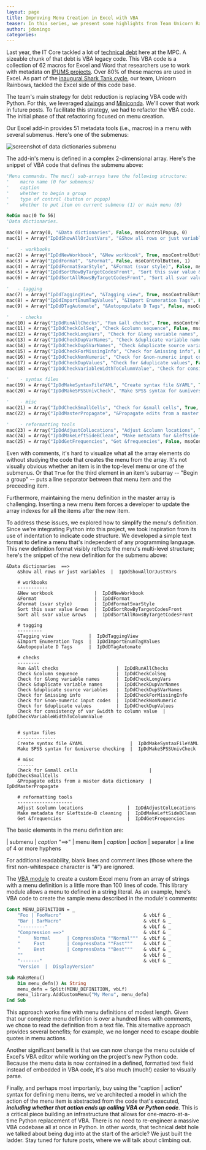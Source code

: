 ```yaml
---
layout: page
title: Improving Menu Creation in Excel with VBA
teaser: In this series, we present some highlights from Team Unicorn Rainbows' work in the first round of MPC IT Shark Tank.  This first post describes how we improved menu creation in Excel.
author: jdomingo
categories:
---
```



Last year, the IT Core tackled a lot of [technical debt]({{site.url}}/mpc-it-new-years-resolutions-technical-debt-edition/) here at the MPC.  A sizeable chunk of that debt is VBA legacy code.  This VBA code is a collection of 62 macros for Excel and Word that researchers use to work with metadata on [IPUMS projects](https://www.ipums.org/).  Over 80% of these macros are used in Excel.  As part of the [inaugural Shark Tank cycle]({{site.url}}/Shark-Tank-Cycle-1-Results/), our team, Unicorn Rainbows, tackled the Excel side of this code base.

The team's main strategy for debt reduction is replacing VBA code with Python.  For this, we leveraged [xlwings](http://xlwings.org/) and [Miniconda](http://conda.pydata.org/miniconda.html).  We'll cover that work in future posts.  To facilitate this strategy, we had to refactor the VBA code.  The initial phase of that refactoring focused on menu creation.

Our Excel add-in provides 51 metadata tools (i.e., macros) in a menu with several submenus.  Here's one of the submenus:

![screenshot of data dictionaries submenu]({{site.urlimg}}/data-dicts_menu.png)

The add-in's menu is defined in a complex 2-dimensional array.  Here's the snippet of VBA code that defines the submenu above:

``` vb
'Menu commands. The mac() sub-arrays have the following structure:
'    macro name (0 for submenus)
'    caption
'    whether to begin a group
'    type of control (button or popup)
'    whether to put item on current submenu (1) or main menu (0)

ReDim mac(0 To 56)
'Data dictionaries.

mac(0) = Array(0, "&Data dictionaries", False, msoControlPopup, 0)
mac(1) = Array("IpDdShowAllOrJustVars", "&Show all rows or just variables", False, msoControlButton, 1)

'    - workbooks
mac(2) = Array("IpDdNewWorkbook", "&New workbook", True, msoControlButton, 1)
mac(3) = Array("IpDdFormat", "&Format", False, msoControlButton, 1)
mac(4) = Array("IpDdFormatSvarStyle", "&Format (svar style)", False, msoControlButton, 1)
mac(5) = Array("IpDdSortRowByTargetCodesFront", "Sort this svar value &rows", False, msoControlButton, 1)
mac(6) = Array("IpDdSortAllRowsByTargetCodesFront", "Sort all svar value &rows", False, msoControlButton, 1)

'   - tagging
mac(7) = Array("IpDdTaggingView", "&Tagging view", True, msoControlButton, 1)
mac(8) = Array("IpDdImportEnumTagValues", "&Import Enumeration Tags", False, msoControlButton, 1)
mac(9) = Array("IpDdDTagAutomate", "&Autopopulate D Tags", False, msoControlButton, 1)

'    - checks
mac(10) = Array("IpDdRunAllChecks", "Run &all checks", True, msoControlButton, 1)
mac(11) = Array("IpDdCheckColSeq", "Check &column sequence", False, msoControlButton, 1)
mac(12) = Array("IpDdCheckLongVars", "Check for &long variable names", False, msoControlButton, 1)
mac(13) = Array("IpDdCheckDupVarNames", "Check &duplicate variable names", False, msoControlButton, 1)
mac(14) = Array("IpDdCheckDupSVarNames", "Check &duplicate source variables", False, msoControlButton, 1)
mac(15) = Array("IpDdCheckForMissingInfo", "Check for &missing info", False, msoControlButton, 1)
mac(16) = Array("IpDdCheckNonNumeric", "Check for &non-numeric input codes", False, msoControlButton, 1)
mac(17) = Array("IpDdCheckDupValues", "Check for &duplicate values", False, msoControlButton, 1)
mac(18) = Array("IpDdCheckVariableWidthToColumnValue", "Check for consistency of var &width to column value", False, msoControlButton, 1)

'    - syntax files
mac(19) = Array("IpDdMakeSyntaxFileYAML", "Create syntax file &YAML", True, msoControlButton, 1)
mac(20) = Array("IpDdMakeSPSSUnivCheck", "Make SPSS syntax for &universe checking", False, msoControlButton, 1)

'    - misc
mac(21) = Array("IpDdCheckSmallCells", "Check for &small cells", True, msoControlButton, 1)
mac(22) = Array("IpDdMasterPropagate", "&Propagate edits from a master data dictionary", False, msoControlButton, 1)

'    - reformatting tools
mac(23) = Array("IpDdAdjustColLocations", "Adjust &column locations", True, msoControlButton, 1)
mac(24) = Array("IpDdMakeLeftSideBClean", "Make metadata for &leftside-B cleaning", False, msoControlButton, 1)
mac(25) = Array("IpDdGetFrequencies", "Get &frequencies", False, msoControlButton, 1)
```

Even with comments, it's hard to visualize what all the array elements do without studying the code that creates the menu from the array.  It's not visually obvious whether an item is in the top-level menu or one of the submenus.  Or that `True` for the third element in an item's subarray -- "Begin a group" -- puts a line separator between that menu item and the preceeding item.

Furthermore, maintaining the menu definition in the master array is challenging.  Inserting a new menu item forces a developer to update the array indexes for all the items after the new item.

To address these issues, we explored how to simplify the menu's definition.  Since we're integrating Python into this project, we took inspiration from its use of indentation to indicate code structure.  We developed a simple text format to define a menu that's independent of any programming language.  This new definition format visibly reflects the menu's multi-level structure; here's the snippet of the new definition for the submenu above:

``` plaintext
&Data dictionaries  ==>
    &Show all rows or just variables  |  IpDdShowAllOrJustVars
    
    # workbooks
    -----------
    &New workbook               |  IpDdNewWorkbook
    &Format                     |  IpDdFormat
    &Format (svar style)        |  IpDdFormatSvarStyle
    Sort this svar value &rows  |  IpDdSortRowByTargetCodesFront
    Sort all svar value &rows   |  IpDdSortAllRowsByTargetCodesFront
    
    # tagging
    ---------
    &Tagging view             |  IpDdTaggingView
    &Import Enumeration Tags  |  IpDdImportEnumTagValues
    &Autopopulate D Tags      |  IpDdDTagAutomate
    
    # checks
    --------
    Run &all checks                     |  IpDdRunAllChecks
    Check &column sequence              |  IpDdCheckColSeq
    Check for &long variable names      |  IpDdCheckLongVars
    Check &duplicate variable names     |  IpDdCheckDupVarNames
    Check &duplicate source variables   |  IpDdCheckDupSVarNames
    Check for &missing info             |  IpDdCheckForMissingInfo
    Check for &non-numeric input codes  |  IpDdCheckNonNumeric
    Check for &duplicate values         |  IpDdCheckDupValues
    Check for consistency of var &width to column value  |  IpDdCheckVariableWidthToColumnValue

    
    # syntax files
    --------------
    Create syntax file &YAML                 |  IpDdMakeSyntaxFileYAML
    Make SPSS syntax for &universe checking  |  IpDdMakeSPSSUnivCheck
    
    # misc
    ------
    Check for &small cells                          |  IpDdCheckSmallCells
    &Propagate edits from a master data dictionary  |  IpDdMasterPropagate
    
    # reformatting tools
    --------------------
    Adjust &column locations                |  IpDdAdjustColLocations
    Make metadata for &leftside-B cleaning  |  IpDdMakeLeftSideBClean
    Get &frequencies                        |  IpDdGetFrequencies
```

The basic elements in the menu definition are:

| submenu   | _caption_ "==>"
| menu item | _caption_ \| _action_
| separator | a line of 4 or more hyphens

For additional readability, blank lines and comment lines (those where the first non-whitespace character is "#") are ignored.

The [VBA module][] to create a custom Excel menu from an array of strings with a menu definition is a little more than 100 lines of code.  This library module allows a menu to defined in a string literal.  As an example, here's VBA code to create the sample menu described in the module's comments:

[VBA module]:  https://github.com/mnpopcenter/vba-libs/blob/master/menu_lib.bas

``` vb
Const MENU_DEFINITION = _
    "Foo | FooMacro"                              & vbLf & _
    "Bar | BarMacro"                              & vbLf & _
    "---------"                                   & vbLf & _
    "Compression ==>"                             & vbLf & _
    "     Normal      | CompressData ""Normal"""  & vbLf & _
    "     Fast        | CompressData ""Fast"""    & vbLf & _
    "     Best        | CompressData ""Best"""    & vbLf & _
    ""                                            & vbLf & _
    "-------"                                     & vbLf & _
    "Version  |  DisplayVersion"

Sub MakeMenu()
    Dim menu_defn() As String
    menu_defn = Split(MENU_DEFINITION, vbLf)
    menu_library.AddCustomMenu("My Menu", menu_defn)
End Sub
```

This approach works fine with menu definitions of modest length.  Given that our complete menu definition is over a hundred lines with comments, we chose to read the definition from a text file.  This alternative approach provides several benefits; for example, we no longer need to escape double quotes in menu actions.  

Another significant benefit is that we can now change the menu outside of Excel's VBA editor while working on the project's new Python code. Because the menu data is now contained in a defined, formatted text field instead of embedded in VBA code, it's also much (much!) easier to visually parse. 

Finally, and perhaps most importanly, buy using the "caption \| action" syntax for defining menu items, we've architected a model in which the action of the menu item is abstracted from the code that's executed, **_including whether that action ends up calling VBA or Python code_**. This is a critical piece building an infrastructure that allows for one-macro-at-a-time Python replacement of VBA. There is no need to re-engineer a massive VBA codebase all at once in Python. In other words, that technical debt hole we talked about being dug into at the start of the article? We just built the ladder. Stay tuned for future posts, where we will talk about climbing out.

